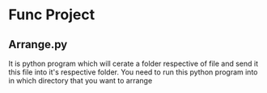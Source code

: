 # Func Project

## Arrange.py
It is python program which will cerate a folder respective of file and send it this file into it's respective folder. 
You need to run this python program into in which directory that you want to arrange
